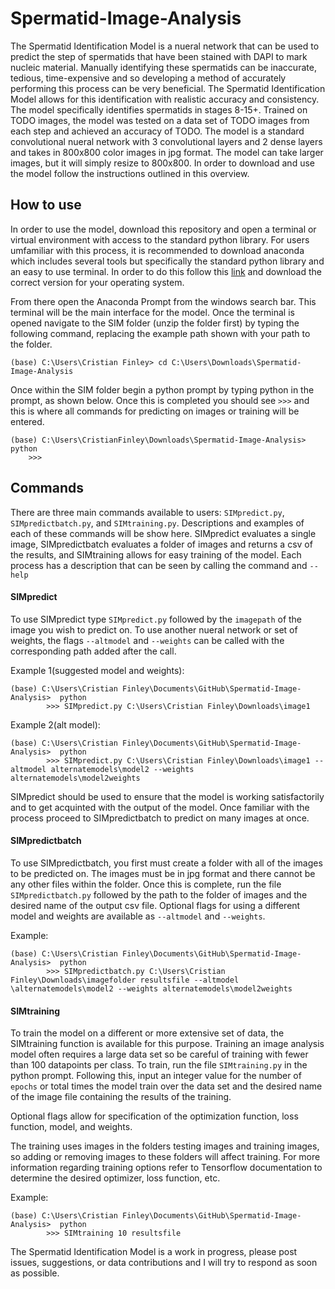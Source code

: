 # Spermatid-Image-Analysis
The Spermatid Identification Model is a nueral network that can be used to predict the step of spermatids that have been stained with DAPI to mark nucleic material.  Manually identifying these spermatids can be inaccurate, tedious, time-expensive and so developing a method of accurately performing this process can be very beneficial. The Spermatid Identification Model allows for this identification with realistic accuracy and consistency. The model specifically identifies spermatids in stages 8-15+.   Trained on TODO images, the model was tested on a data set of TODO images from each step and achieved an accuracy of TODO.  The model is a standard convolutional nueral network with 3 convolutional layers and 2 dense layers and takes in 800x800 color images in jpg format.  The model can take larger images, but it will simply resize to 800x800.  In order to download and use the model follow the instructions outlined in this overview.  

## How to use
In order to use the model, download this repository and open a terminal or virtual environment with access to the standard python library.  For users umfamiliar with this process, it is recommended to download anaconda which includes several tools but specifically the standard python library and an easy to use terminal.  In order to do this follow this [link](https://www.anaconda.com/download) and download the correct version for your operating system.

From there open the Anaconda Prompt from the windows search bar.  This terminal will be the main interface for the model.  Once the terminal is opened navigate to the SIM folder (unzip the folder first) by typing the following command, replacing the example path shown with your path to the folder.
```
(base) C:\Users\Cristian Finley> cd C:\Users\Downloads\Spermatid-Image-Analysis
```
Once within the SIM folder begin a python prompt by typing python in the prompt, as shown below.  Once this is completed you should see `>>>` and this is where all commands for predicting on images or training will be entered.
```
(base) C:\Users\CristianFinley\Downloads\Spermatid-Image-Analysis> python
    >>>
```

## Commands
There are three main commands available to users:  `SIMpredict.py`, `SIMpredictbatch.py`, and `SIMtraining.py`.  Descriptions and examples of each of these commands will be show here.  SIMpredict evaluates a single image, SIMpredictbatch evaluates a folder of images and returns a csv of the results, and SIMtraining allows for easy training of the model.  Each process has a description that can be seen by calling the command and `--help`


#### SIMpredict
To use SIMpredict type `SIMpredict.py` followed by the `imagepath` of the image you wish to predict on.  To use another nueral network or set of weights, the flags `--altmodel` and `--weights` can be called with the corresponding path added after the call.  

Example 1(suggested model and weights):
```
(base) C:\Users\Cristian Finley\Documents\GitHub\Spermatid-Image-Analysis>  python
        >>> SIMpredict.py C:\Users\Cristian Finley\Downloads\image1
 ```
        
Example 2(alt model):
```
(base) C:\Users\Cristian Finley\Documents\GitHub\Spermatid-Image-Analysis>  python
        >>> SIMpredict.py C:\Users\Cristian Finley\Downloads\image1 --altmodel alternatemodels\model2 --weights alternatemodels\model2weights
```

SIMpredict should be used to ensure that the model is working satisfactorily and to get acquinted with the output of the model.  Once familiar with the process proceed to SIMpredictbatch to predict on many images at once.

#### SIMpredictbatch
To use SIMpredictbatch, you first must create a folder with all of the images to be predicted on.  The images must be in jpg format and there cannot be any other files within the folder.  Once this is complete, run the file `SIMpredictbatch.py` followed by the path to the folder of images and the desired name of the output csv file.   Optional flags for using a different model and weights are available as `--altmodel` and `--weights`.

Example:
```
(base) C:\Users\Cristian Finley\Documents\GitHub\Spermatid-Image-Analysis>  python
        >>> SIMpredictbatch.py C:\Users\Cristian Finley\Downloads\imagefolder resultsfile --altmodel \alternatemodels\model2 --weights alternatemodels\model2weights
```

#### SIMtraining
To train the model on a different or more extensive set of data, the SIMtraining function is available for this purpose.  Training an image analysis model often requires a large data set so be careful of training with fewer than 100 datapoints per class.  To train, run the file `SIMtraining.py` in the python prompt.  Following this, input an integer value for the number of `epochs` or total times the model train over the data set and the desired name of the image file containing the results of the training.

Optional flags allow for specification of the optimization function, loss function, model, and weights.

The training uses images in the folders testing images and training images, so adding or removing images to these folders will affect training.  For more information regarding training options refer to Tensorflow documentation to determine the desired optimizer, loss function, etc.

Example:
```
(base) C:\Users\Cristian Finley\Documents\GitHub\Spermatid-Image-Analysis>  python
        >>> SIMtraining 10 resultsfile
```


The Spermatid Identification Model is a work in progress, please post issues, suggestions, or data contributions and I will try to respond as soon as possible.  
